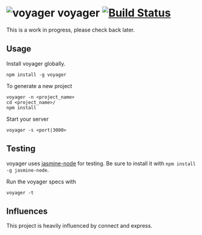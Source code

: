 ![voyager](https://raw.github.com/davidglivar/voyager/develop/lib/assets/icon.png) voyager [![Build Status](https://travis-ci.org/davidglivar/voyager.png)](https://travis-ci.org/davidglivar/voyager)
===

This is a work in progress, please check back later.

Usage
-----

Install voyager globally.

    npm install -g voyager

To generate a new project

    voyager -n <project_name>
    cd <project_name>/
    npm install

Start your server

    voyager -s <port|3000>

Testing
-------

voyager uses [jasmine-node](https://github.com/mhevery/jasmine-node) for testing. Be sure to install it with `npm install -g jasmine-node`.

Run the voyager specs with

    voyager -t

Influences
----------

This project is heavily influenced by connect and express.